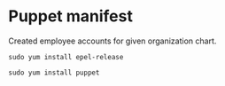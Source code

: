 # Puppet manifest

Created employee accounts for given organization chart. 

`sudo yum install epel-release`

`sudo yum install puppet`
